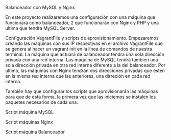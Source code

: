 Balanceador con MySQL y Nginx

En este proyecto realizaremos una configuración con una máquina que funcionará como balanceador, 2 que funcionarán con Nginx y PHP y una ultima que tendra MySQL Server.

Configuración VagrantFile y scripts de aprovisionamiento.
Empezaremos creando las maquinas con sus IP respectivas en el archivo VagrantFile que se genera al hacer un vagrant init en la línea de comandos de nuestra terminal. La máquina que actuará de balanceador tendra una sola dirección privada con una red interna. Las máquina de MySQL tendrá también una sola dirección privada en otra red interna diferente a la del balanceador. Por último, las máquinas con Nginx tendrán dos direcciones privadas que esten en la misma red interna que las anteriores, una dirreción en cada red interna.



También hay que configurar los scripts que aprovisionarán las máquinas para que de esta forma, la primera vez que las iniciemos se instalen los paquetes necesarios de cada una.

Script máquina MySQL


Script máquinas Nginx


Script máquina Balanceador
